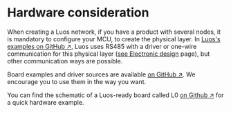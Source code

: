 # Hardware consideration

When creating a Luos network, if you have a product with several nodes, it is mandatory to configure your MCU, to create the physical layer. In <a href="https://github.com/Luos-io/Examples/" target="_blank">Luos's examples on GitHub &#8599;</a>, Luos uses RS485 with a driver or one-wire communication for this physical layer ([see Electronic design](./electronics.md) page), but other communication ways are possible.

Board examples and driver sources are available <a href="https://github.com/Luos-io/Examples/tree/master/Projects" target="_blank">on GitHub &#8599;</a>. We encourage you to use them in the way you want.

You can find the schematic of a Luos-ready board called L0 <a href="https://github.com/Luos-io/Examples/tree/master/Hardware/l0" target="_blank">on Github &#8599;<a> for a quick hardware example.
